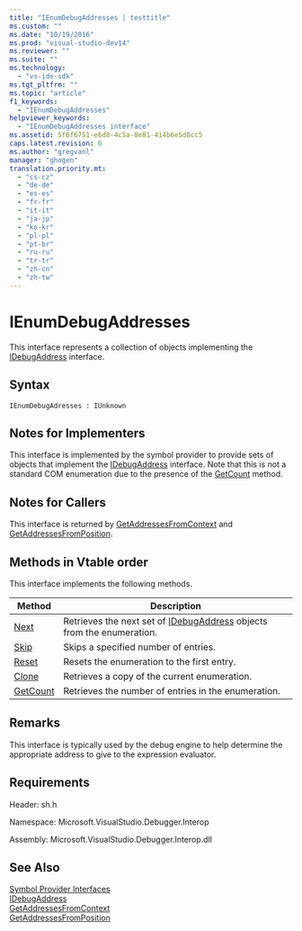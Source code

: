```yaml
---
title: "IEnumDebugAddresses | testtitle"
ms.custom: ""
ms.date: "10/19/2016"
ms.prod: "visual-studio-dev14"
ms.reviewer: ""
ms.suite: ""
ms.technology: 
  - "vs-ide-sdk"
ms.tgt_pltfrm: ""
ms.topic: "article"
f1_keywords: 
  - "IEnumDebugAddresses"
helpviewer_keywords: 
  - "IEnumDebugAddresses interface"
ms.assetid: 5f6f6751-e6d8-4c5a-8e81-414b6e5d8cc5
caps.latest.revision: 6
ms.author: "gregvanl"
manager: "ghogen"
translation.priority.mt: 
  - "cs-cz"
  - "de-de"
  - "es-es"
  - "fr-fr"
  - "it-it"
  - "ja-jp"
  - "ko-kr"
  - "pl-pl"
  - "pt-br"
  - "ru-ru"
  - "tr-tr"
  - "zh-cn"
  - "zh-tw"
---
```

# IEnumDebugAddresses
This interface represents a collection of objects implementing the [IDebugAddress](../extensibility-debugger-reference/idebugaddress.md) interface.  
  
## Syntax  
  
```  
IEnumDebugAdresses : IUnknown  
```  
  
## Notes for Implementers  
 This interface is implemented by the symbol provider to provide sets of objects that implement the [IDebugAddress](../extensibility-debugger-reference/idebugaddress.md) interface. Note that this is not a standard COM enumeration due to the presence of the [GetCount](../extensibility-debugger-reference/ienumdebugaddresses--getcount.md) method.  
  
## Notes for Callers  
 This interface is returned by [GetAddressesFromContext](../extensibility-debugger-reference/idebugsymbolprovider--getaddressesfromcontext.md) and [GetAddressesFromPosition](../extensibility-debugger-reference/idebugsymbolprovider--getaddressesfromposition.md).  
  
## Methods in Vtable order  
 This interface implements the following methods.  
  
|Method|Description|  
|------------|-----------------|  
|[Next](../extensibility-debugger-reference/ienumdebugaddresses--next.md)|Retrieves the next set of [IDebugAddress](../extensibility-debugger-reference/idebugaddress.md) objects from the enumeration.|  
|[Skip](../extensibility-debugger-reference/ienumdebugaddresses--skip.md)|Skips a specified number of entries.|  
|[Reset](../extensibility-debugger-reference/ienumdebugaddresses--reset.md)|Resets the enumeration to the first entry.|  
|[Clone](../extensibility-debugger-reference/ienumdebugaddresses--clone.md)|Retrieves a copy of the current enumeration.|  
|[GetCount](../extensibility-debugger-reference/ienumdebugaddresses--getcount.md)|Retrieves the number of entries in the enumeration.|  
  
## Remarks  
 This interface is typically used by the debug engine to help determine the appropriate address to give to the expression evaluator.  
  
## Requirements  
 Header: sh.h  
  
 Namespace: Microsoft.VisualStudio.Debugger.Interop  
  
 Assembly: Microsoft.VisualStudio.Debugger.Interop.dll  
  
## See Also  
 [Symbol Provider Interfaces](../extensibility-debugger-reference/symbol-provider-interfaces.md)   
 [IDebugAddress](../extensibility-debugger-reference/idebugaddress.md)   
 [GetAddressesFromContext](../extensibility-debugger-reference/idebugsymbolprovider--getaddressesfromcontext.md)   
 [GetAddressesFromPosition](../extensibility-debugger-reference/idebugsymbolprovider--getaddressesfromposition.md)